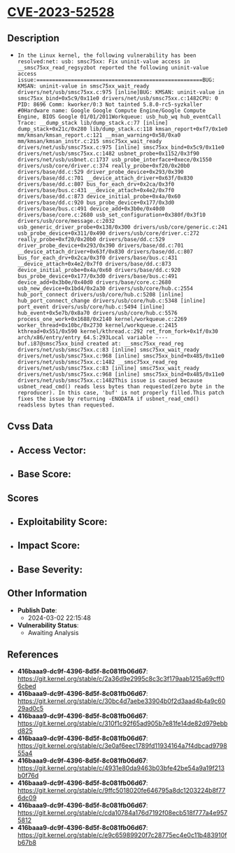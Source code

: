 
# [CVE-2023-52528](https://cve.mitre.org/cgi-bin/cvename.cgi?name=CVE-2023-52528)

## Description

- `In the Linux kernel, the following vulnerability has been resolved:net: usb: smsc75xx: Fix uninit-value access in __smsc75xx_read_regsyzbot reported the following uninit-value access issue:=====================================================BUG: KMSAN: uninit-value in smsc75xx_wait_ready drivers/net/usb/smsc75xx.c:975 [inline]BUG: KMSAN: uninit-value in smsc75xx_bind+0x5c9/0x11e0 drivers/net/usb/smsc75xx.c:1482CPU: 0 PID: 8696 Comm: kworker/0:3 Not tainted 5.8.0-rc5-syzkaller #0Hardware name: Google Google Compute Engine/Google Compute Engine, BIOS Google 01/01/2011Workqueue: usb_hub_wq hub_eventCall Trace: __dump_stack lib/dump_stack.c:77 [inline] dump_stack+0x21c/0x280 lib/dump_stack.c:118 kmsan_report+0xf7/0x1e0 mm/kmsan/kmsan_report.c:121 __msan_warning+0x58/0xa0 mm/kmsan/kmsan_instr.c:215 smsc75xx_wait_ready drivers/net/usb/smsc75xx.c:975 [inline] smsc75xx_bind+0x5c9/0x11e0 drivers/net/usb/smsc75xx.c:1482 usbnet_probe+0x1152/0x3f90 drivers/net/usb/usbnet.c:1737 usb_probe_interface+0xece/0x1550 drivers/usb/core/driver.c:374 really_probe+0xf20/0x20b0 drivers/base/dd.c:529 driver_probe_device+0x293/0x390 drivers/base/dd.c:701 __device_attach_driver+0x63f/0x830 drivers/base/dd.c:807 bus_for_each_drv+0x2ca/0x3f0 drivers/base/bus.c:431 __device_attach+0x4e2/0x7f0 drivers/base/dd.c:873 device_initial_probe+0x4a/0x60 drivers/base/dd.c:920 bus_probe_device+0x177/0x3d0 drivers/base/bus.c:491 device_add+0x3b0e/0x40d0 drivers/base/core.c:2680 usb_set_configuration+0x380f/0x3f10 drivers/usb/core/message.c:2032 usb_generic_driver_probe+0x138/0x300 drivers/usb/core/generic.c:241 usb_probe_device+0x311/0x490 drivers/usb/core/driver.c:272 really_probe+0xf20/0x20b0 drivers/base/dd.c:529 driver_probe_device+0x293/0x390 drivers/base/dd.c:701 __device_attach_driver+0x63f/0x830 drivers/base/dd.c:807 bus_for_each_drv+0x2ca/0x3f0 drivers/base/bus.c:431 __device_attach+0x4e2/0x7f0 drivers/base/dd.c:873 device_initial_probe+0x4a/0x60 drivers/base/dd.c:920 bus_probe_device+0x177/0x3d0 drivers/base/bus.c:491 device_add+0x3b0e/0x40d0 drivers/base/core.c:2680 usb_new_device+0x1bd4/0x2a30 drivers/usb/core/hub.c:2554 hub_port_connect drivers/usb/core/hub.c:5208 [inline] hub_port_connect_change drivers/usb/core/hub.c:5348 [inline] port_event drivers/usb/core/hub.c:5494 [inline] hub_event+0x5e7b/0x8a70 drivers/usb/core/hub.c:5576 process_one_work+0x1688/0x2140 kernel/workqueue.c:2269 worker_thread+0x10bc/0x2730 kernel/workqueue.c:2415 kthread+0x551/0x590 kernel/kthread.c:292 ret_from_fork+0x1f/0x30 arch/x86/entry/entry_64.S:293Local variable ----buf.i87@smsc75xx_bind created at: __smsc75xx_read_reg drivers/net/usb/smsc75xx.c:83 [inline] smsc75xx_wait_ready drivers/net/usb/smsc75xx.c:968 [inline] smsc75xx_bind+0x485/0x11e0 drivers/net/usb/smsc75xx.c:1482 __smsc75xx_read_reg drivers/net/usb/smsc75xx.c:83 [inline] smsc75xx_wait_ready drivers/net/usb/smsc75xx.c:968 [inline] smsc75xx_bind+0x485/0x11e0 drivers/net/usb/smsc75xx.c:1482This issue is caused because usbnet_read_cmd() reads less bytes than requested(zero byte in the reproducer). In this case, 'buf' is not properly filled.This patch fixes the issue by returning -ENODATA if usbnet_read_cmd() readsless bytes than requested.`

## Cvss Data

- **Access Vector**:
  - 
- **Base Score**:
  - 

## Scores

- **Exploitability Score**:
  - 
- **Impact Score**:
  - 
- **Base Severity**:
  - 

## Other Information

- **Publish Date**:
  - 2024-03-02 22:15:48
- **Vulnerability Status**:
  - Awaiting Analysis

## References

- **416baaa9-dc9f-4396-8d5f-8c081fb06d67**: https://git.kernel.org/stable/c/2a36d9e2995c8c3c3f179aab1215a69cff06cbed
- **416baaa9-dc9f-4396-8d5f-8c081fb06d67**: https://git.kernel.org/stable/c/30bc4d7aebe33904b0f2d3aad4b4a9c6029ad0c5
- **416baaa9-dc9f-4396-8d5f-8c081fb06d67**: https://git.kernel.org/stable/c/310f1c92f65ad905b7e81fe14de82d979ebbd825
- **416baaa9-dc9f-4396-8d5f-8c081fb06d67**: https://git.kernel.org/stable/c/3e0af6eec1789fd11934164a7f4dbcad979855a4
- **416baaa9-dc9f-4396-8d5f-8c081fb06d67**: https://git.kernel.org/stable/c/4931e80da9463b03bfe42be54a9a19f213b0f76d
- **416baaa9-dc9f-4396-8d5f-8c081fb06d67**: https://git.kernel.org/stable/c/9ffc5018020fe646795a8dc1203224b8f776dc09
- **416baaa9-dc9f-4396-8d5f-8c081fb06d67**: https://git.kernel.org/stable/c/cda10784a176d7192f08ecb518f777a4e9575812
- **416baaa9-dc9f-4396-8d5f-8c081fb06d67**: https://git.kernel.org/stable/c/e9c65989920f7c28775ec4e0c11b483910fb67b8
